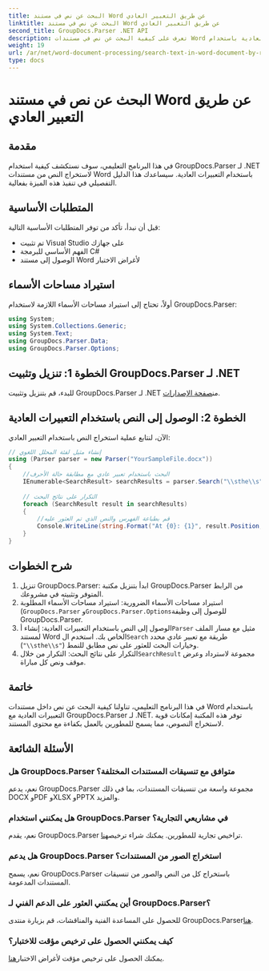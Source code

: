```yaml
---
title: البحث عن نص في مستند Word عن طريق التعبير العادي
linktitle: البحث عن نص في مستند Word عن طريق التعبير العادي
second_title: GroupDocs.Parser .NET API
description: تعرف على كيفية البحث عن نص في مستندات Word باستخدام التعبيرات العادية باستخدام GroupDocs.Parser لـ .NET. استخراج محتوى محدد بكفاءة.
weight: 19
url: /ar/net/word-document-processing/search-text-in-word-document-by-regular-expression/
type: docs
---
```

# البحث عن نص في مستند Word عن طريق التعبير العادي

## مقدمة
في هذا البرنامج التعليمي، سوف نستكشف كيفية استخدام GroupDocs.Parser لـ .NET لاستخراج النص من مستندات Word باستخدام التعبيرات العادية. سيساعدك هذا الدليل التفصيلي في تنفيذ هذه الميزة بفعالية.
## المتطلبات الأساسية
قبل أن نبدأ، تأكد من توفر المتطلبات الأساسية التالية:
- تم تثبيت Visual Studio على جهازك
- الفهم الأساسي للبرمجة C#
- الوصول إلى مستند Word لأغراض الاختبار

## استيراد مساحات الأسماء
أولاً، تحتاج إلى استيراد مساحات الأسماء اللازمة لاستخدام GroupDocs.Parser:
```csharp
using System;
using System.Collections.Generic;
using System.Text;
using GroupDocs.Parser.Data;
using GroupDocs.Parser.Options;
```
## الخطوة 1: تنزيل وتثبيت GroupDocs.Parser لـ .NET
 للبدء، قم بتنزيل وتثبيت GroupDocs.Parser لـ .NET من[صفحة الإصدارات](https://releases.groupdocs.com/parser/net/).
## الخطوة 2: الوصول إلى النص باستخدام التعبيرات العادية
الآن، لنتابع عملية استخراج النص باستخدام التعبير العادي:
```csharp
// إنشاء مثيل لفئة المحلل اللغوي
using (Parser parser = new Parser("YourSampleFile.docx"))
{
    //البحث باستخدام تعبير عادي مع مطابقة حالة الأحرف
    IEnumerable<SearchResult> searchResults = parser.Search("\\sthe\\s", new SearchOptions(true, false, true));
    
    // التكرار على نتائج البحث
    foreach (SearchResult result in searchResults)
    {
        //قم بطباعة الفهرس والنص الذي تم العثور عليه
        Console.WriteLine(string.Format("At {0}: {1}", result.Position, result.Text));
    }
}
```
## شرح الخطوات
1. تنزيل GroupDocs.Parser: ابدأ بتنزيل مكتبة GroupDocs.Parser من الرابط المتوفر وتثبيته في مشروعك.
2. استيراد مساحات الأسماء الضرورية: استيراد مساحات الأسماء المطلوبة (`GroupDocs.Parser` و`GroupDocs.Parser.Options`للوصول إلى وظيفة GroupDocs.Parser.
3.  الوصول إلى النص باستخدام التعبيرات العادية: إنشاء أ`Parser` مثيل مع مسار الملف لمستند Word الخاص بك. استخدم ال`Search` طريقة مع تعبير عادي محدد (`"\\sthe\\s"`) وخيارات البحث للعثور على نص مطابق للنمط.
4.  التكرار على نتائج البحث: التكرار من خلال`SearchResult` مجموعة لاسترداد وعرض موقف ونص كل مباراة.

## خاتمة
في هذا البرنامج التعليمي، تناولنا كيفية البحث عن نص داخل مستندات Word باستخدام التعبيرات العادية مع GroupDocs.Parser لـ .NET. توفر هذه المكتبة إمكانات قوية لاستخراج النصوص، مما يسمح للمطورين بالعمل بكفاءة مع محتوى المستند.

## الأسئلة الشائعة
### هل GroupDocs.Parser متوافق مع تنسيقات المستندات المختلفة؟
نعم، يدعم GroupDocs.Parser مجموعة واسعة من تنسيقات المستندات، بما في ذلك DOCX وPDF وXLSX وPPTX والمزيد.
### هل يمكنني استخدام GroupDocs.Parser في مشاريعي التجارية؟
 نعم، يقدم GroupDocs.Parser تراخيص تجارية للمطورين. يمكنك شراء ترخيص[هنا](https://purchase.groupdocs.com/buy).
### هل يدعم GroupDocs.Parser استخراج الصور من المستندات؟
نعم، يسمح GroupDocs.Parser باستخراج كل من النص والصور من تنسيقات المستندات المدعومة.
### أين يمكنني العثور على الدعم الفني لـ GroupDocs.Parser؟
 للحصول على المساعدة الفنية والمناقشات، قم بزيارة منتدى GroupDocs.Parser[هنا](https://forum.groupdocs.com/c/parser/17).
### كيف يمكنني الحصول على ترخيص مؤقت للاختبار؟
 يمكنك الحصول على ترخيص مؤقت لأغراض الاختبار[هنا](https://purchase.groupdocs.com/temporary-license/).